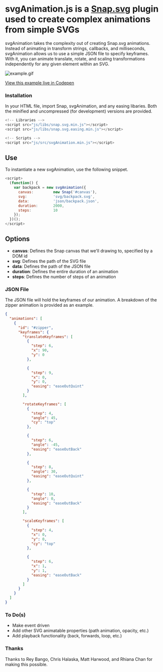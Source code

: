 # svgAnimation.js is a [Snap.svg](http://snapsvg.io) plugin used to create complex animations from simple SVGs
svgAnimation takes the complexity out of creating Snap.svg animations. Instead of animating in transform strings, callbacks, and milliseconds, svgAnimation allows us to use a simple JSON file to specify keyframes. With it, you can animate translate, rotate, and scaling transformations independently for any given element within an SVG. 

![example.gif](https://rawgit.com/hellomichael/svgAnimation/master/example.gif)

[View this example live in Codepen](http://codepen.io/hellomichael/pen/QNgZdx)

### Installation

In your HTML file, import Snap, svgAnimation, and any easing libaries. Both the minified and uncompressed (for development) versions are provided.

```js
<!-- Libraries -->
<script src="js/libs/snap.svg.min.js"></script>
<script src="js/libs/snap.svg.easing.min.js"></script>

<!-- Scripts -->
<script src="js/src/svgAnimation.min.js"></script>
```

## Use
To instantiate a new svgAnimation, use the following snippet.

```js
<script>
  (function() {
    var backpack = new svgAnimation({
      canvas:         new Snap('#canvas'),
      svg:            'svg/backpack.svg',
      data:           'json/backpack.json',
      duration:       2000,
      steps:          10
    });
  })();
</script>
```

## Options
* **canvas**:   Defines the Snap canvas that we'll drawing to, specified by a DOM id
* **svg**:      Defines the path of the SVG file
* **data**:     Defines the path of the JSON file
* **duration**: Defines the entire duration of an animation
* **steps**:    Defines the number of steps of an animation

### JSON File
The JSON file will hold the keyframes of our animation. A breakdown of the zipper animation is provided as an example. 

```json
{
  "animations": [
    {
      "id": "#zipper",
      "keyframes": {
        "translateKeyframes": [
          {
            "step": 6,
            "x": 90,
            "y": 0
          },

          {
            "step": 9,
            "x": 0,
            "y": 0,
            "easing": "easeOutQuint"
          }
        ],

        "rotateKeyframes": [
          {
            "step": 4,
            "angle": 45,
            "cy": "top"
          },

          {
            "step": 6,
            "angle": -45,
            "easing": "easeOutBack"
          },

          {
            "step": 8,
            "angle": 30,
            "easing": "easeOutQuint"
          },

          {
            "step": 10,
            "angle": 0,
            "easing": "easeOutBack"
          }
        ],

        "scaleKeyframes": [
          {
            "step": 4,
            "x": 0,
            "y": 0,
            "cy": "top"
          },

          {
            "step": 6,
            "x": 1,
            "y": 1,
            "easing": "easeOutBack"
          }
        ]
      }
    }
  ]
}
``` 

### To Do(s)
* Make event driven
* Add other SVG animatable properties (path animation, opacity, etc.)
* Add playback functionality (back, forwards, loop, etc.)

### Thanks
Thanks to Rey Bango, Chris Halaska, Matt Harwood, and Rhiana Chan for making this possible.